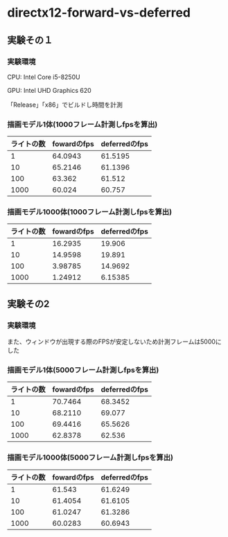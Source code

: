 # directx12-forward-vs-deferred

## 実験その１

### 実験環境

CPU: Intel Core i5-8250U

GPU: Intel UHD Graphics 620

「Release」「x86」でビルドし時間を計測

### 描画モデル1体(1000フレーム計測しfpsを算出)

|  ライトの数 | fowardのfps |  deferredのfps  | 
| ---- | ---- | ---- |
| 1 | 64.0943 | 61.5195 | 
|  10  | 65.2146 | 61.1396 | 
|  100  | 63.362 | 61.512 | 
|  1000  | 60.024 | 60.757 | 

### 描画モデル1000体(1000フレーム計測しfpsを算出)

|  ライトの数 | fowardのfps |  deferredのfps  | 
| ---- | ---- | ---- |
| 1 | 16.2935 | 19.906 | 
|  10  | 14.9598 | 19.891 | 
|  100  | 3.98785 | 14.9692 | 
|  1000  | 1.24912 | 6.15385 | 

## 実験その2

### 実験環境

また、ウィンドウが出現する際のFPSが安定しないため計測フレームは5000にした

### 描画モデル1体(5000フレーム計測しfpsを算出)

|  ライトの数 | fowardのfps |  deferredのfps  | 
| ---- | ---- | ---- |
| 1 | 70.7464 | 68.3452 | 
|  10  | 68.2110 | 69.077 | 
|  100  | 69.4416 | 65.5626 | 
|  1000  | 62.8378 | 62.536 | 

### 描画モデル1000体(5000フレーム計測しfpsを算出)

|  ライトの数 | fowardのfps |  deferredのfps  | 
| ---- | ---- | ---- |
| 1 | 61.543 | 61.6249 | 
|  10  | 61.4054 | 61.6105 | 
|  100  | 61.0247 | 61.3286 | 
|  1000  | 60.0283 | 60.6943 | 
